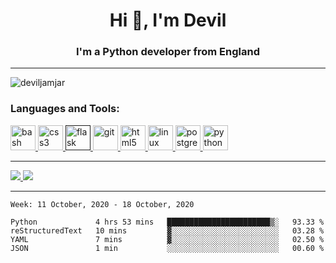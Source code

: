 <h1 align="center">Hi 👋, I'm Devil</h1>
<h3 align="center">I'm a Python developer from England</h3>

-----

<p align="left"> <img src="https://komarev.com/ghpvc/?username=deviljamjar" alt="deviljamjar" /> </p>

<h3 align="left">Languages and Tools:</h3>
<p align="left"> <a href="https://www.gnu.org/software/bash/" target="_blank"> <img src="https://www.vectorlogo.zone/logos/gnu_bash/gnu_bash-icon.svg" alt="bash" width="40" height="40"/> </a> <a href="https://www.w3schools.com/css/" target="_blank"> <img src="https://devicons.github.io/devicon/devicon.git/icons/css3/css3-original-wordmark.svg" alt="css3" width="40" height="40"/> </a> <a href="" target="_blank"> <img src="https://www.vectorlogo.zone/logos/pocoo_flask/pocoo_flask-icon.svg" alt="flask" width="40" height="40"/> </a> <a href="https://git-scm.com/" target="_blank"> <img src="https://www.vectorlogo.zone/logos/git-scm/git-scm-icon.svg" alt="git" width="40" height="40"/> </a> <a href="https://www.w3.org/html/" target="_blank"> <img src="https://devicons.github.io/devicon/devicon.git/icons/html5/html5-original-wordmark.svg" alt="html5" width="40" height="40"/> </a> <a href="https://www.linux.org/" target="_blank"> <img src="https://devicons.github.io/devicon/devicon.git/icons/linux/linux-original.svg" alt="linux" width="40" height="40"/> </a> <a href="https://www.postgresql.org" target="_blank"> <img src="https://devicons.github.io/devicon/devicon.git/icons/postgresql/postgresql-original-wordmark.svg" alt="postgresql" width="40" height="40"/> </a> <a href="https://www.python.org" target="_blank"> <img src="https://devicons.github.io/devicon/devicon.git/icons/python/python-original.svg" alt="python" width="40" height="40"/> </a> </p>

-----

<a href="https://github.com/DevilJamJar">
  <img src="https://github-readme-stats.vercel.app/api?username=DevilJamJar&show_icons=true&hide_border=true" />
</a><a href="https://github.com/DevilJamJar">
  <img src="https://github-readme-stats.vercel.app/api/top-langs/?username=DevilJamJar&layout=compact&langs_count=9&hide=css,html" />
</a>

-----

<!--START_SECTION:waka-->
```text
Week: 11 October, 2020 - 18 October, 2020

Python             4 hrs 53 mins   ███████████████████████▒░   93.33 % 
reStructuredText   10 mins         ▓░░░░░░░░░░░░░░░░░░░░░░░░   03.28 % 
YAML               7 mins          ▓░░░░░░░░░░░░░░░░░░░░░░░░   02.50 % 
JSON               1 min           ░░░░░░░░░░░░░░░░░░░░░░░░░   00.60 % 
```
<!--END_SECTION:waka-->
